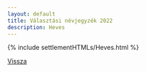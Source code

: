```yaml
---
layout: default
title: Választási névjegyzék 2022
description: Heves
---
```


{% include settlementHTMLs/Heves.html %}

[Vissza](../)